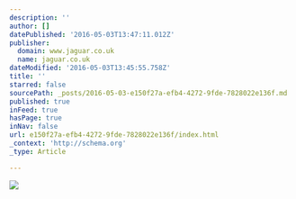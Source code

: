 ```yaml
---
description: ''
author: []
datePublished: '2016-05-03T13:47:11.012Z'
publisher:
  domain: www.jaguar.co.uk
  name: jaguar.co.uk
dateModified: '2016-05-03T13:45:55.758Z'
title: ''
starred: false
sourcePath: _posts/2016-05-03-e150f27a-efb4-4272-9fde-7828022e136f.md
published: true
inFeed: true
hasPage: true
inNav: false
url: e150f27a-efb4-4272-9fde-7828022e136f/index.html
_context: 'http://schema.org'
_type: Article

---
```

![](http://www.jaguar.co.uk/Images/FP_17MY_133_LHD_GALLERY-device_desktop-1366x769_tcm91-186307_desktop_1366x769.jpg?v=5)